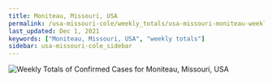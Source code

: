 ```yaml
---
title: Moniteau, Missouri, USA
permalink: /usa-missouri-cole/weekly_totals/usa-missouri-moniteau-weekly_totals.html
last_updated: Dec 1, 2021
keywords: ["Moniteau, Missouri, USA", "weekly totals"]
sidebar: usa-missouri-cole_sidebar
---
```


![Weekly Totals of Confirmed Cases for Moniteau, Missouri, USA](/covid_tracker/images/graphs/usa-missouri-moniteau-weekly_totals_graph.png)
